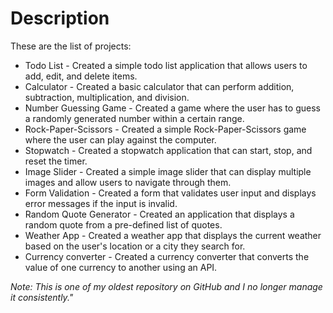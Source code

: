 # Description 

These are the list of projects:

* Todo List - Created a simple todo list application that allows users to add, edit, and delete items. 
* Calculator - Created a basic calculator that can perform addition, subtraction, multiplication, and division.
* Number Guessing Game - Created a game where the user has to guess a randomly generated number within a certain range.
* Rock-Paper-Scissors - Created a simple Rock-Paper-Scissors game where the user can play against the computer.
* Stopwatch - Created a stopwatch application that can start, stop, and reset the timer.
* Image Slider - Created a simple image slider that can display multiple images and allow users to navigate through them.    
* Form Validation - Created a form that validates user input and displays error messages if the input is invalid.
* Random Quote Generator - Created an application that displays a random quote from a pre-defined list of quotes.
* Weather App - Created a weather app that displays the current weather based on the user's location or a city they search for.
* Currency converter - Created a currency converter that converts the value of one currency to another using an API.

*Note: This is one of my oldest repository on GitHub and I no longer manage it consistently."*
